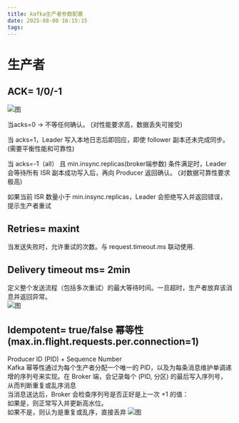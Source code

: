 ```yaml
---
title: kafka生产者参数配置
date: 2025-08-08 16:15:15
tags:
---
```


# 生产者

## ACK= 1/0/-1 


![图](/images/1.png)

当acks=0 → 不等任何确认。  (对性能要求高，数据丢失可接受)

当 acks=1，Leader 写入本地日志后即回应，即使 follower 副本还未完成同步。(需要平衡性能和可靠性)

当 acks=-1（all） 且 min.insync.replicas(broker端参数) 条件满足时，Leader 会等待所有 ISR 副本成功写入后，再向 Producer 返回确认。 (对数据可靠性要求极高)    

如果当前 ISR 数量小于 min.insync.replicas，Leader 会拒绝写入并返回错误，提示生产者重试 

## Retries= maxint
当发送失败时，允许重试的次数。与 request.timeout.ms 联动使用.   
## Delivery timeout ms= 2min
定义整个发送流程（包括多次重试）的最大等待时间。一旦超时，生产者放弃该消息并返回异常。  
![图](/images/2.png)

 
## Idempotent= true/false 幂等性 (max.in.flight.requests.per.connection=1)
Producer ID (PID) + Sequence Number    
Kafka 幂等性通过为每个生产者分配一个唯一的 PID，以及为每条消息维护单调递增的序列号来实现。在 Broker 端，会记录每个 (PID, 分区) 的最后写入序列号，从而判断重复或乱序消息    
当消息送达后，Broker 会检查序列号是否正好是上一次 +1 的值：   
    如果是，则正常写入并更新高水位。    
    如果不是，则认为是重复或乱序，直接丢弃
![图](/images/3.png)
